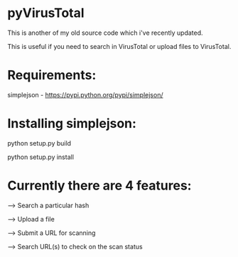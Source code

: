 pyVirusTotal
============

This is another of my old source code which i've recently updated. 

This is useful if you need to search in VirusTotal or upload files to VirusTotal.


# Requirements:

simplejson - https://pypi.python.org/pypi/simplejson/

# Installing simplejson:

python setup.py build

python setup.py install


# Currently there are 4 features:

--> Search a particular hash

--> Upload a file

--> Submit a URL for scanning

--> Search URL(s) to check on the scan status
